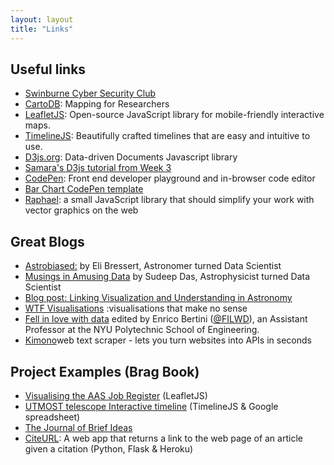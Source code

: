 ```yaml
---
layout: layout
title: "Links"
---
```


<!-- You can edit this whole page, remove it, or use it as basis for any non-post pages you have. -->
<section class="content">

## Useful links 

<ul>
<li><a href="http://scsc.wtf">Swinburne Cyber Security Club</a></li>
<li><a href="http://cartodb.com">CartoDB</a>: Mapping for Researchers</li>
<li><a href="http://leafletjs.com"> LeafletJS</a>: Open-source JavaScript library for mobile-friendly interactive maps.</li>
<li><a href="http://timeline.knightlab.com">TimelineJS</a>: Beautifully crafted timelines that are easy and intuitive to use.</li>
<li><a href="http://d3js.org">D3js.org</a>: Data-driven Documents Javascript library</li>
<li><a href="http://evilangelpixie.github.io/d3js/">Samara's D3js tutorial from Week 3</a></li>
<li><a href="http://codepen.io">CodePen</a>: Front end developer playground and in-browser code editor</li>
<li><a href="http://codepen.io/mbostock/pen/Jaemg">Bar Chart CodePen template</a></li>
<li><a href="http://raphaeljs.com">Raphael</a>: a small JavaScript library that should simplify your work with vector graphics on the web</li>
</ul>

## Great Blogs

<ul>
<li><a href="http://www.astrobiased.com">Astrobiased:</a> by Eli Bressert, Astronomer turned Data Scientist</a></li>
<li><a href="http://datamusing.info">Musings in Amusing Data</a> by Sudeep Das, Astrophysicist turned Data Scientist</a></li>
<li><a href="http://www.astrobetter.com/linking-visualization-and-understanding-in-astronomy-aas223/">Blog post: Linking Visualization and Understanding in Astronomy</a></li>
<li><a href="http://viz.wtf">WTF Visualisations</a> :visualisations that make no sense</li>
<li><a href="http://fellinlovewithdata.com">Fell in love with data</a> edited by Enrico Bertini  (<a href="https://twitter.com/filwd">@FILWD</a>), an Assistant Professor at the NYU Polytechnic School of Engineering.</li>
<li><a href="https://www.kimonolabs.com/about"> Kimono</a>web text scraper - lets you turn websites into APIs in seconds</li>
</ul>

## Project Examples (Brag Book)

<ul>
<li><a href="http://www.physics.usyd.edu.au/~vmoss/jobvis/">Visualising the AAS Job Register</a> (LeafletJS)</li>
<li><a href="http://cdn.knightlab.com/libs/timeline/latest/embed/index.html?source=1Ew3qdqfPaDemmBy0zsdyBlL0QFCulJKqL_4Kea_AMWw&font=Bevan-PotanoSans&maptype=toner&lang=en&start_zoom_adjust=2&height=650">UTMOST telescope Interactive timeline</a> (TimelineJS & Google spreadsheet)</li>
<li><a href="http://ideas.theoj.org">The Journal of Brief Ideas</a></li>
<li><a href="http://citeurl.herokuapp.com/search">CiteURL</a>: A web app that returns a link to the web page of an article given a citation (Python, Flask & Heroku)</li>
</ul>

</section>


